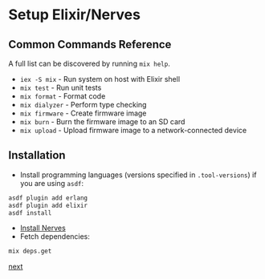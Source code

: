 # Setup Elixir/Nerves

## Common Commands Reference

A full list can be discovered by running `mix help`.

- `iex -S mix` - Run system on host with Elixir shell
- `mix test` - Run unit tests
- `mix format` - Format code
- `mix dialyzer` - Perform type checking
- `mix firmware` - Create firmware image
- `mix burn` - Burn the firmware image to an SD card
- `mix upload` - Upload firmware image to a network-connected device

## Installation

- Install programming languages (versions specified in `.tool-versions`) if you are using `asdf`:

```sh
asdf plugin add erlang
asdf plugin add elixir
asdf install
```

- [Install Nerves](https://hexdocs.pm/nerves/installation.html#content)
- Fetch dependencies:

```sh
mix deps.get
```

[next](firmware.md)
